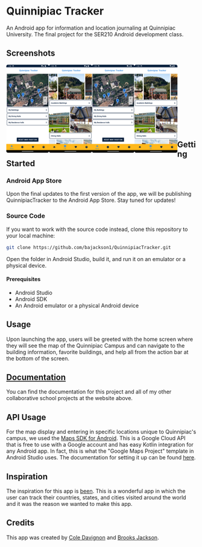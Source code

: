 # Quinnipiac Tracker

An Android app for information and location journaling at Quinnipiac University. The final project for the SER210 Android development class.

## Screenshots

<img align="left" src=".github/images/homeScreen.png" width="22.5%" height="22.5%"><img align="left" src=".github/images/infoScreen.png" width="22.5%" height="22.5%"><img align="left" src=".github/images/homeScreen.png" width="22.5%" height="22.5%"><img align="left" src=".github/images/infoScreen.png" width="22.5%" height="22.5%"></br></br></br></br></br></br></br></br></br></br>

## Getting Started

### Android App Store

Upon the final updates to the first version of the app, we will be publishing QuinnipiacTracker to the Android App Store. Stay tuned for updates!

### Source Code

If you want to work with the source code instead, clone this repository to your local machine:

```bash
git clone https://github.com/bajackson1/QuinnipiacTracker.git
```

Open the folder in Android Studio, build it, and run it on an emulator or a physical device.

#### Prerequisites

- Android Studio
- Android SDK
- An Android emulator or a physical Android device

## Usage

Upon launching the app, users will be greeted with the home screen where they will see the map of the Quinnipiac Campus and can navigate to the building information, favorite buildings, and help all from the action bar at the bottom of the screen.

## [Documentation](https://bajackson1.github.io/documentation)

You can find the documentation for this project and all of my other collaborative school projects at the website above.

## API Usage

For the map display and entering in specific locations unique to Quinnipiac's campus, we used the [Maps SDK for Android](https://console.cloud.google.com/apis/library/maps-android-backend.googleapis.com?project=quinnipiactracker&supportedpurview=project). This is a Google Cloud API that is free to use with a Google account and has easy Kotlin integration for any Android app. In fact, this is what the "Google Maps Project" template in Android Studio uses. The documentation for setting it up can be found [here](https://developers.google.com/maps/documentation/android-sdk/start#android_mapsactivity-java).

## Inspiration

The inspiration for this app is [been](https://apps.apple.com/pl/app/been/id680148327). This is a wonderful app in which the user can track their countries, states, and cities visited around the world and it was the reason we wanted to make this app.

## Credits

This app was created by [Cole Davignon](https://github.com/cdavignon) and [Brooks Jackson](https://github.com/bjaxqq).
